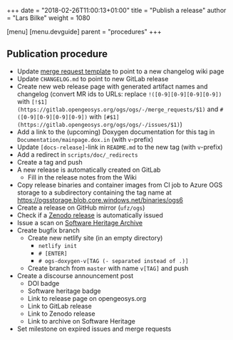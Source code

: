 +++
date = "2018-02-26T11:00:13+01:00"
title = "Publish a release"
author = "Lars Bilke"
weight = 1080

[menu]
  [menu.devguide]
    parent = "procedures"
+++

## Publication procedure

- Update [merge request template](https://gitlab.opengeosys.org/ogs/ogs/edit) to point to a new changelog wiki page
- Update `CHANGELOG.md` to point to new GitLab release
- Create new web release page with generated artifact names and changelog (convert MR ids to URLs: replace `!([0-9][0-9][0-9][0-9])` with `[!$1](https://gitlab.opengeosys.org/ogs/ogs/-/merge_requests/$1)` and `#([0-9][0-9][0-9][0-9])` with `[#$1](https://gitlab.opengeosys.org/ogs/ogs/-/issues/$1)`)
- Add a link to the (upcoming) Doxygen documentation for this tag in `Documentation/mainpage.dox.in` (with `v`-prefix)
- Update `[docs-release]`-link in `README.md` to the new tag (with `v`-prefix)
- Add a redirect in `scripts/doc/_redirects`
- Create a tag and push
- A new release is automatically created on GitLab
  - Fill in the release notes from the Wiki
- Copy release binaries and container images from CI job to Azure OGS storage to a subdirectory containing the tag name at <https://ogsstorage.blob.core.windows.net/binaries/ogs6>
- Create a release on GitHub mirror (`ufz/ogs`)
- Check if a [Zenodo release](https://zenodo.org/account/settings/github/repository/ufz/ogs#) is automatically issued
- Issue a scan on [Software Heritage Archive](https://archive.softwareheritage.org/browse/origin/directory/?origin_url=https://gitlab.opengeosys.org/ogs/ogs.git)
- Create bugfix branch
  - Create new netlify site (in an empty directory)
    <!-- vale off -->
    - `netlify init`
    - `# [ENTER]`
    - `# ogs-doxygen-v[TAG (- separated instead of .)]`
    <!-- vale on -->
  - Create branch from `master` with name `v[TAG]` and push
- Create a discourse announcement post
  - DOI badge
  - Software heritage badge
  - Link to release page on opengeosys.org
  - Link to GitLab release
  - Link to Zenodo release
  - Link to archive on Software Heritage
- Set milestone on expired issues and merge requests
